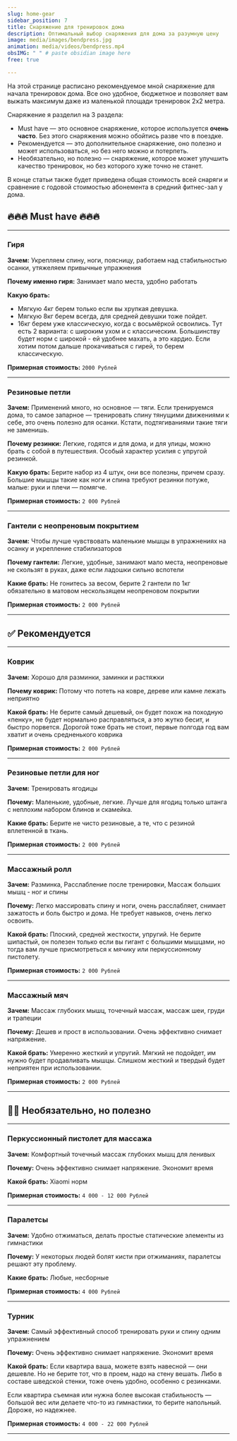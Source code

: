 ```yaml
---
slug: home-gear
sidebar_position: 7
title: Снаряжение для тренировок дома
description: Оптимальный выбор снаряжения для дома за разумную цену
image: media/images/bendpress.jpg
animation: media/videos/bendpress.mp4
obsIMG: " " # paste obsidian image here
free: true

---
```


На этой странице расписано рекомендуемое мной снаряжение для начала тренировок дома. Все оно удобное, бюджетное и позволяет вам выжать максимум даже из маленькой площади тренировок 2х2 метра.

Снаряжение я разделил на 3 раздела:
- Must have — это основное снаряжение, которое используется **очень часто**. Без этого снаряжения можно обойтись разве что в поездке.
- Рекомендуется — это дополнительное снаряжение, оно полезно и может использоваться, но без него можно и потерпеть.
- Необязательно, но полезно — снаряжение, которое может улучшить качество тренировок, но без которого хуже точно не станет.

В конце статьи также будет приведена общая стоимость всей снаряги и сравнение с годовой стоимостью абонемента в средний фитнес-зал у дома.

## 🔥🔥🔥 Must have 🔥🔥🔥
---
### Гиря 
**Зачем:** 
Укрепляем спину, ноги, поясницу, работаем над стабильностью осанки, утяжеляем привычные упражнения

**Почему именно гиря:** 
Занимает мало места, удобно работать

**Какую брать:** 
- Мягкую 4кг берем только если вы хрупкая девушка. 
- Мягкую 8кг берем всегда, для средней девушки тоже пойдет. 
- 16кг берем уже классическую, когда с восьмёркой освоились. Тут есть 2 варианта: с широким ухом и с классическим. Большинству будет норм с широкой - ей удобнее махать, а это кардио. Если хотим потом дальше прокачиваться с гирей, то берем классическую.

**Примерная стоимость:** `2000 Рублей`

---

### Резиновые петли
**Зачем:** 
Применений много, но основное — тяги. Если тренируемся дома, то самое запарное — тренировать спину тянущими движениями к себе, это очень полезно для осанки. Кстати, подтягиваниями такие тяги не заменишь.

**Почему резинки:** 
Легкие, годятся и для дома, и для улицы, можно брать с собой в путешествия. Особый характер усилия с упругой резинкой.

**Какую брать:** 
Берите набор из 4 штук, они все полезны, причем сразу. Большие мышцы такие как ноги и спина требуют резинки потуже, малые: руки и плечи — помягче.

**Примерная стоимость:** `2 000 Рублей`

---

### Гантели с неопреновым покрытием
**Зачем:** 
Чтобы лучше чувствовать маленькие мышцы в упражнениях на осанку и укрепление стабилизаторов

**Почему гантели:** 
Легкие, удобные, занимают мало места, неопреновые не скользят в руках, даже если ладошки сильно вспотели

**Какие брать:** 
Не гонитесь за весом, берите 2 гантели по 1кг обязательно в матовом нескользящем неопреновом покрытии

**Примерная стоимость:** `2 000 Рублей`

---

## ✅ Рекомендуется

---

### Коврик
**Зачем:** 
Хорошо для разминки, заминки и растяжки

**Почему коврик:** 
Потому что потеть на ковре, дереве или камне лежать неприятно

**Какой брать:** 
Не берите самый дешевый, он будет похож на походную «пенку», не будет нормально расправляться, а это жутко бесит, и быстро порвется. Дорогой тоже брать не стоит, первые полгода год вам хватит и очень средненького коврика

**Примерная стоимость:** `2 000 Рублей`

---

### Резиновые петли для ног
**Зачем:** 
Тренировать ягодицы

**Почему:** 
Маленькие, удобные, легкие. Лучше для ягодиц только штанга с неплохим набором блинов и скамейка.

**Какие брать:** Берите не чисто резиновые, а те, что с резиной вплетенной в ткань.  

**Примерная стоимость:** `2 000 Рублей`

---

### Массажный ролл
**Зачем:** 
Разминка, Расслабление после тренировки, Массаж больших мышц - ног и спины

**Почему:** 
Легко массировать спину и ноги, очень расслабляет, снимает зажатость и боль быстро и дома. Не требует навыков, очень легко освоить.

**Какой брать:**
Плоский, средней жесткости, упругий. Не берите шипастый, он полезен только если вы гигант с большими мышцами, но тогда вам лучше присмотреться к мячику или перкуссионному пистолету.

**Примерная стоимость:** `2 000 Рублей`

---

### Массажный мяч
**Зачем:** 
Массаж глубоких мышц, точечный массаж, массаж шеи, груди и трапеции

**Почему:** 
Дешев и прост в использовании. Очень эффективно снимает напряжение.

**Какой брать:** 
Умеренно жесткий и упругий. Мягкий не подойдет, им нужно будет продавливать мышцы. Слишком жесткий и твердый будет неприятен при использовании.

**Примерная стоимость:** `2 000 Рублей`

---

## 👍🏼 Необязательно, но полезно

---

### Перкуссионный пистолет для массажа
**Зачем:** 
Комфортный точечный массаж глубоких мышц для ленивых

**Почему:** 
Очень эффективно снимает напряжение. Экономит время

**Какой брать:** 
Xiaomi норм

**Примерная стоимость:** `4 000 - 12 000 Рублей`

---

### Паралетсы

**Зачем:** 
Удобно отжиматься, делать простые статические элементы из гимнастики

**Почему:** 
У некоторых людей болят кисти при отжиманиях, паралетсы решают эту проблему.

**Какие брать:** 
Любые, несборные

**Примерная стоимость:** `4 000 Рублей`

---

### Турник

**Зачем:** 
Самый эффективный способ тренировать руки и спину одним упражнением

**Почему:** 
Очень эффективно снимает напряжение. Экономит время

**Какой брать:** 
Если квартира ваша, можете взять навесной — они дешевле. Но не берите тот, что в проем, надо на стену вешать. Либо в составе шведской стенки, тоже очень удобно, особенно с резинками.

Если квартира съемная или нужна более высокая стабильность — большой вес или делаете что-то из гимнастики, то берите напольный. Дороже, но надежнее.

**Примерная стоимость:** `4 000 - 22 000 Рублей`

---